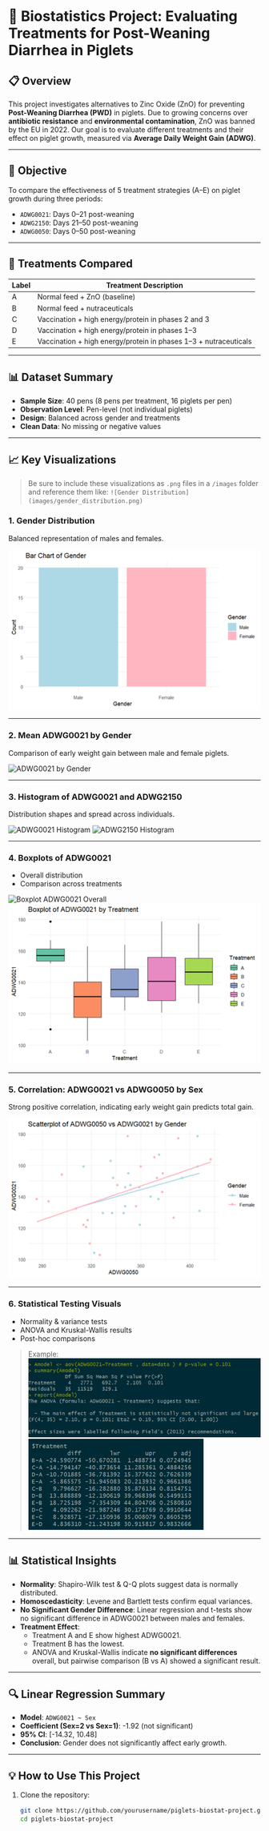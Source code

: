 # 🐖 Biostatistics Project: Evaluating Treatments for Post-Weaning Diarrhea in Piglets

## 📋 Overview

This project investigates alternatives to Zinc Oxide (ZnO) for preventing **Post-Weaning Diarrhea (PWD)** in piglets. Due to growing concerns over **antibiotic resistance** and **environmental contamination**, ZnO was banned by the EU in 2022. Our goal is to evaluate different treatments and their effect on piglet growth, measured via **Average Daily Weight Gain (ADWG)**.

---

## 🎯 Objective

To compare the effectiveness of 5 treatment strategies (A–E) on piglet growth during three periods:
- `ADWG0021`: Days 0–21 post-weaning
- `ADWG2150`: Days 21–50 post-weaning
- `ADWG0050`: Days 0–50 post-weaning

---

## 🧪 Treatments Compared

| Label | Treatment Description |
|-------|------------------------|
| A     | Normal feed + ZnO (baseline) |
| B     | Normal feed + nutraceuticals |
| C     | Vaccination + high energy/protein in phases 2 and 3 |
| D     | Vaccination + high energy/protein in phases 1–3 |
| E     | Vaccination + high energy/protein in phases 1–3 + nutraceuticals |

---

## 📊 Dataset Summary

- **Sample Size**: 40 pens (8 pens per treatment, 16 piglets per pen)
- **Observation Level**: Pen-level (not individual piglets)
- **Design**: Balanced across gender and treatments
- **Clean Data**: No missing or negative values

---

## 📈 Key Visualizations

> Be sure to include these visualizations as `.png` files in a `/images` folder and reference them like:
> `![Gender Distribution](images/gender_distribution.png)`

### 1. Gender Distribution
Balanced representation of males and females.

![Gender Distribution](images/gender_distribution.png)

---

### 2. Mean ADWG0021 by Gender
Comparison of early weight gain between male and female piglets.

![ADWG0021 by Gender](images/adwg0021_by_gender.png)

---

### 3. Histogram of ADWG0021 and ADWG2150
Distribution shapes and spread across individuals.

![ADWG0021 Histogram](images/adwg0021_histogram.png)
![ADWG2150 Histogram](images/adwg2150_histogram.png)

---

### 4. Boxplots of ADWG0021
- Overall distribution
- Comparison across treatments

![Boxplot ADWG0021 Overall](images/boxplot_adwg0021_overall.png)
![Boxplot ADWG0021 by Treatment](images/boxplot_adwg0021_treatment.png)

---

### 5. Correlation: ADWG0021 vs ADWG0050 by Sex
Strong positive correlation, indicating early weight gain predicts total gain.

![Scatterplot ADWG0050 vs ADWG0021](images/scatter_adwg0050_adwg0021_sex.png)

---

### 6. Statistical Testing Visuals
- Normality & variance tests
- ANOVA and Kruskal-Wallis results
- Post-hoc comparisons

> Example:
> ![ANOVA Test Result](images/anova_result.png)
> ![Post Hoc Comparison](images/posthoc_treatment_b_vs_a.png)

---

## 📊 Statistical Insights

- **Normality**: Shapiro-Wilk test & Q-Q plots suggest data is normally distributed.
- **Homoscedasticity**: Levene and Bartlett tests confirm equal variances.
- **No Significant Gender Difference**: Linear regression and t-tests show no significant difference in ADWG0021 between males and females.
- **Treatment Effect**:
  - Treatment A and E show highest ADWG0021.
  - Treatment B has the lowest.
  - ANOVA and Kruskal-Wallis indicate **no significant differences** overall, but pairwise comparison (B vs A) showed a significant result.

---

## 🔍 Linear Regression Summary

- **Model**: `ADWG0021 ~ Sex`
- **Coefficient (Sex=2 vs Sex=1)**: -1.92 (not significant)
- **95% CI**: [-14.32, 10.48]
- **Conclusion**: Gender does not significantly affect early growth.

---

## 💡 How to Use This Project

1. Clone the repository:
   ```bash
   git clone https://github.com/yourusername/piglets-biostat-project.git
   cd piglets-biostat-project
